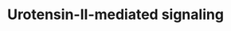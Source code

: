 ---
annotations:
- id: PW:0000003
  parent: signaling pathway
  type: Pathway Ontology
  value: signaling pathway
authors:
- Keshav
- Egonw
- Khanspers
- Eweitz
citedin: ''
communities:
- ONTOX
description: Schematic representation of Urotensin-II-mediated signaling pathway
last-edited: 2024-05-22
ndex: null
organisms:
- Homo sapiens
redirect_from:
- /index.php/Pathway:WP5158
- /instance/WP5158
- /instance/WP5158_r129675
revision: r129675
schema-jsonld:
- '@context': https://schema.org/
  '@id': https://wikipathways.github.io/pathways/WP5158.html
  '@type': Dataset
  creator:
    '@type': Organization
    name: WikiPathways
  description: Schematic representation of Urotensin-II-mediated signaling pathway
  keywords:
  - A1FM2
  - ABCA1
  - ACTA2
  - AGTR1
  - AKT1
  - ALOX5
  - BAX
  - BCL2
  - CAMK2A
  - CAMKIIA
  - CASP3
  - CASP9
  - CBP
  - CCNE1
  - CDK1
  - CDK2
  - CHUK
  - COL1A1
  - COL2A1
  - COL3A1
  - COL4A1
  - CTNNB1
  - CYBA
  - CYBB
  - DDIT3
  - EGFR
  - ESPL1
  - FN1
  - FSCN1
  - GSK3A
  - GSK3B
  - HDAC5
  - HMOX1
  - HSPA2
  - ICAM1
  - IKBKB
  - IL-6
  - IL1B
  - IL6
  - IRF3
  - JAK2
  - MAPK1
  - MAPK14
  - MAPK3
  - MAPK8
  - MAPK9
  - MMP2
  - MMP9
  - NCF1
  - NCF2
  - NCF4
  - NFKB1
  - NFKB1A
  - NOX4
  - NPPA
  - NPPB
  - PCNA
  - PLN
  - PRKACA
  - PTEN
  - PTPN11
  - RELA
  - RHOA
  - SMAD2
  - SMAD3
  - STAT3
  - TGFB1
  - TNF
  - TRPC4
  - UTR
  - Urotensin-II
  - VCAM1
  - p300
  license: CC0
  name: Urotensin-II-mediated signaling
seo: CreativeWork
title: Urotensin-II-mediated signaling
wpid: WP5158
---